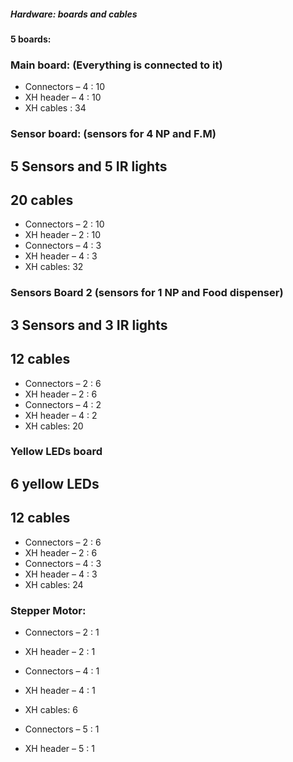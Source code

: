 ##### Hardware: boards and cables

#### 5 boards:

### Main board: (Everything is connected to it)

* Connectors – 4 : 10 
* XH header – 4 : 10
* XH cables : 34

### Sensor board: (sensors for 4 NP and F.M)
 
## 5 Sensors and 5 IR lights
## 20 cables

* Connectors – 2 : 10 
* XH header – 2 : 10
* Connectors – 4 : 3
* XH header – 4 : 3
* XH cables: 32

### Sensors Board 2 (sensors for 1 NP and Food dispenser)

## 3 Sensors and 3 IR lights
## 12 cables

* Connectors – 2 : 6 
* XH header – 2 : 6
* Connectors – 4 : 2
* XH header – 4 : 2
* XH cables: 20

### Yellow LEDs board

## 6 yellow LEDs
## 12 cables

* Connectors – 2 : 6 
* XH header – 2 : 6
* Connectors – 4 : 3
* XH header – 4 : 3
* XH cables: 24

### Stepper Motor:

* Connectors – 2 : 1
* XH header – 2 : 1
* Connectors – 4 : 1
* XH header – 4 : 1
* XH cables: 6

* Connectors – 5 : 1
* XH header – 5 : 1

